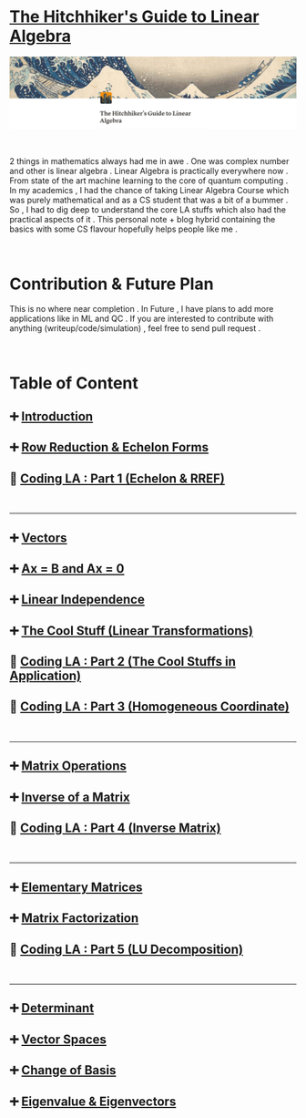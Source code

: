 # [**The Hitchhiker's Guide to Linear Algebra**](https://www.notion.so/The-Hitchhiker-s-Guide-to-Linear-Algebra-25d07ed3ae3344468fa8faaae9c82fc7)
 
![](home.PNG)

&nbsp;

2 things in mathematics always had me in awe . One was complex number and other is linear algebra . Linear Algebra is practically everywhere now . From state of the art machine learning to the core of quantum computing . In my academics , I had the chance of taking Linear Algebra Course which was purely mathematical and as a CS student that was a bit of a bummer . So , I had to dig deep to understand the core LA stuffs which also had the practical aspects of it . This personal note + blog hybrid containing the basics with some CS flavour hopefully helps people like me .

&nbsp;

# **Contribution & Future Plan**

This is no where near completion . In Future , I have plans to add more applications like in ML and QC . If you are interested to contribute with anything (writeup/code/simulation) , feel free to send pull request .

&nbsp;

# **Table of Content**


## ➕ [Introduction](https://www.notion.so/Introduction-a4092131b794423aa27038cf9fb7d120)

## ➕ [Row Reduction & Echelon Forms](https://www.notion.so/Row-Reduction-Echelon-Forms-8a331eca1c4f476e9af3237d84162306)

## 🧐 [Coding LA : Part 1 (Echelon & RREF)](https://www.notion.so/Coding-LA-Part-1-Echelon-RREF-bb4ed11a9cee45d0afdf854e5ec6b78f)

&nbsp;

---

## ➕ [Vectors](https://www.notion.so/Vectors-e79564b225a04691a75fb04606bbaff4)

## ➕ [Ax = B and Ax = 0](https://www.notion.so/Ax-B-and-Ax-0-138a8c862d5e415a981a9e2559e7bc01)

## ➕ [Linear Independence](https://www.notion.so/Linear-Independence-645683e79e454ecf8396b3d5a5432712)

## ➕ [The Cool Stuff (Linear Transformations)](https://www.notion.so/The-Cool-Stuff-Linear-Transformations-2a034ca510314f71abb555fd14a78f91)

## 🧐 [Coding LA : Part 2 (The Cool Stuffs in Application)](https://www.notion.so/Coding-LA-Part-2-The-Cool-Stuffs-in-Application-61b9dedc031b48c9b68e58acef0e3cb1)

## 🧐 [Coding LA : Part 3 (Homogeneous Coordinate)](https://www.notion.so/Coding-LA-Part-3-Homogeneous-Coordinate-072633b36466478d805413b0c10f975b)

&nbsp;

---

## ➕ [Matrix Operations](https://www.notion.so/Matrix-Operations-d4d2074591b7434bbcbc4dbdd4d96612)

## ➕ [Inverse of a Matrix](https://www.notion.so/Inverse-of-a-Matrix-0abaf212388c4002b92305c55aa7c031)

## 🧐 [Coding LA : Part 4 (Inverse Matrix)](https://www.notion.so/Coding-LA-Part-4-Inverse-Matrix-dedef7c20b01417e84e6c04964e25eb2)

&nbsp;

---

## ➕ [Elementary Matrices](https://www.notion.so/Elementary-Matrices-630288049c02453cab88270807436f23)

## ➕ [Matrix Factorization](https://www.notion.so/Matrix-Factorization-965dd45b4ff6468c8bf5be16f486e204)

## 🧐 [Coding LA : Part 5 (LU Decomposition)](https://www.notion.so/Coding-LA-Part-5-LU-Decomposition-2f83c8902912403f8c55b461a0ab71c9)

&nbsp;

---

## ➕ [Determinant](https://www.notion.so/Determinant-47b784f28190412e834632451e835655)

## ➕ [Vector Spaces](https://www.notion.so/Vector-Spaces-6cd1f0443fb34293a35bd14c8ea76d07)

## ➕ [Change of Basis](https://www.notion.so/Vector-Spaces-6cd1f0443fb34293a35bd14c8ea76d07)

## ➕ [Eigenvalue & Eigenvectors](https://www.notion.so/Eigenvalue-Eigenvectors-d79751c45596442d9f6f9e572d8b2ec8)

&nbsp;